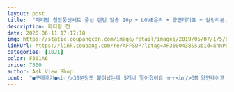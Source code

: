 ```yaml
---
layout: post 
title:  "파티팡 천장풍선세트 풍선 랜덤 발송 20p + LOVE은박 + 양면테이프 + 컬링리본, 로즈골드 이니셜은박 러브, 1세트" 
description: 파티팡 천 ..
date: 2020-06-11 17:17:18 
img: https://static.coupangcdn.com/image/retail/images/2019/05/07/1/5/69cd3073-52ae-4aae-bc83-6fb5c19e1d0c.jpg 
linkUrl: https://link.coupang.com/re/AFFSDP?lptag=AF3600438&subid=ahnPublicAsk&pageKey=218269299&itemId=675654233&vendorItemId=5489705785&traceid=V0-113-eaf7d30adf5b70bb 
categories: [1021] 
color: F361A6 
price: 7500 
author: Ask View Shop 
cont:  "●구매후기●<br/>30분정도 붙여놨는데 5개나 떨어졌어요 ㅠㅜ<br/>3M 양면테이프 사와서 했어요ㅠㅠ벽지 다 뜯어지면 어쩌지<br/>가족이나 진짜 가까운친구 또는 남친 여친을 위한 이벤트로는 권하지만  그저그런 지인들 이벤트용으로는 비추합니다.<br/><br/>값이 좀 나가는 무료체험 상품도 있었지만 마침 아이 생일이라 이 상품으로 픽!  욕심부리면 안돼요ㅎㅎ<br/>결론은... <br/>.<br/>.<br/>무뚝뚝한 아이가 이벤트해주니 어색해하면서도  싫지않은 표정이네요 ㅋㅋ<br/>괜찮았고 색상도 불어놓으니 더더더더더더 예뻤어요ㅠㅠ♡♡♡<br/>그리고 스팽글풍선은 애아빠머리에 비비는게 최고에요!<br/>그리고 풍선 바람넣는 기계로 불었는데도 손이 좀 아프네요<br/>다른 테이프 사용했어요.<br/><br/>다만, 같이 보내주신 양면테이프 접착력이 너무 떨어지네요.<br/><br/>다이☆ 에서도 파티풍선은 값이 꽤 나가는데 이 가격이면 이벤트 해 줄만합니다.<br/><br/>동봉되어잇는 양면테잎만 썻어요.<br/><br/>동봉된 리본 꼭 사용하세요 분위기 완전 달라져요.<br/><br/>땀나요<br/>몇 분 지나면 떨어져서 한참을 씨름하다가 결국 마트가서<br/>아!! 다완성하고 붙여두고 자고일어난 결과!!<br/>아이가 좋아해서 덕분에 즐거웟어요^^<br/>안에 스팽글?있는 풍선은 처음에는 바람불어넣어도 밑으로 다 깔려있어서 안예뻤는데 머리랑 옷, 극세사수건에 막 비비니까<br/>암튼 성공적인 이벤트였답니다♡ 풍선이 넘 예뻐서 안 떨어진<br/>애아빠랑 준비하면서 엄청 깔깔 웃엇네요ㅋㅋㅋ<br/>양면스티커가 벽에 도저히 붙어있질 않더라구요ㅠㅠ<br/>어찌된게 그레이색만 다 구멍이 반듯하게 나잇더라구요.<br/>.<br/>ㅜ<br/>얼마전에 결혼기념일 1주년이라 신랑을 위한 깜짝<br/>예쁘게 퍼지더라구요♡ 딱 한가지 아쉬웠던건 동봉되어있는<br/>왕비아닙니다.<br/><br/>욕심부리면 안돼요이 정도 반응도 만족!<br/>의외로 3개?4개떨어졋어요.<br/><br/>이벤트를 준비했어용ㅎㅎ풍선이 하나도 구멍나거나 하자없이<br/>진짜 수건으로하는데 잘 안되던게 애아빠머리에 비빈게 겁나잘됫어요<br/>첨에는 한개 했다가 나중에는 덕지덕지 풍선에 붙였는데도<br/>케잌 한 싸이즈 줄이고 이걸로 데코하는게 훨 기분 up 될 거  같아요.<br/><br/>코로나로 인한 슬기로운 집콕 생활로 무얼할까 생각하다 리얼후기를 써보자 작정하고 리뷰작성한지 어언 2주째... <br/><br/>쿠팡체험단이라는게 있네요ㅋㅋㅋ<br/>풍선 갯수가 많아서 한두개는 불량나도 괜찮겟지햇어요<br/>풍선 처음 받고 라텍스 장갑같기도하구 색이 이상했는데 불었더니 이쁘네요 ㅋ 펄감이 살짝 도는게 고급져요.<br/><br/>풍선에 냄새가 많이나요.<br/><br/>풍선은 그냥 붙어있게 놔뒀어요ㅎㅎㅎㅎ<br/>했는데 하루정도 지나니까 3M도 저절로 떨어지더라구요ㅎㅎ<br/>화장전후 느낌? 풍선이 몇 배 더 이뻐집니다♡<br/>" 
---
```

